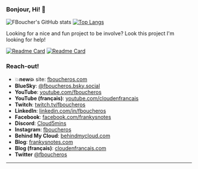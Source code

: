### Bonjour, Hi! 👋

![FBoucher's GitHub stats](https://fb-github-readme-stats-iota.vercel.app/api?username=fboucher&show_icons=true&hide_rank=true&include_all_commits&show_owner&theme=react)
[![Top Langs](https://fb-github-readme-stats-iota.vercel.app/api/top-langs/?username=fboucher&layout=compact&theme=react)](https://github.com/anuraghazra/github-readme-stats)

Looking for a nice and fun project to be involve? Look this project I'm looking for help!

[![Readme Card](https://fb-github-readme-stats-iota.vercel.app/api/pin/?username=fboucher&repo=azurlshortener&theme=react)](https://github.com/FBoucher/AzUrlShortener)
[![Readme Card](https://fb-github-readme-stats-iota.vercel.app/api/pin/?username=fboucher&repo=2d6-dungeon-app&theme=react)](https://github.com/FBoucher/2d6-dungeon-app)

### Reach-out!
- 💥**new💥** site: [fboucheros.com](https://fboucheros.com)
- **BlueSky**: [@fboucheros.bsky.social](https://bsky.app/profile/fboucheros.bsky.social)
- **YouTube**:  [youtube.com/fboucheros](https://www.youtube.com/c/fboucheros)
- **YouTube (français)**: [youtube.com/cloudenfrancais](https://www.youtube.com/cloudenfrancais)
- **Twitch**:   [twitch.tv/fboucheros](https://www.twitch.tv/fboucheros)
- **LinkedIn**: [linkedin.com/in/fboucheros](https://www.linkedin.com/in/fboucheros)
- **Facebook**: [facebook.com/frankysnotes](https://www.facebook.com/frankysnotes)
- **Discord**:  [Cloud5mins](https://discord.gg/pVcAYw)
- **Instagram**:  [fboucheros](https://www.instagram.com/fboucheros) 
- **Behind My Cloud**:  [behindmycloud.com](https://behindmycloud.com)
- **Blog**:  [frankysnotes.com](http://www.frankysnotes.com/)
- **Blog (français)**:  [cloudenfrancais.com](https://www.cloudenfrancais.com/)
- **Twitter**  [@fboucheros](https://twitter.com/fboucheros)
---
